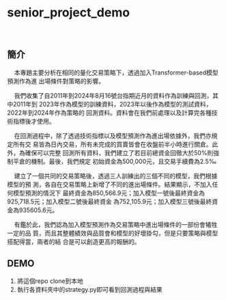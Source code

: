# senior_project_demo

<BR>

## 簡介
$\quad$本專題主要分析在相同的量化交易策略下，透過加入Transformer-based模型預測作為進
出場條件對策略的影響。 

$\quad$我們收集了自2011年到2024年8月16號台指期近月的資料作為訓練與回測，其中2011年到
2023年作為模型的訓練資料，2023年以後作為模型的測試資料，2022年到2024年作為策略的
回測資料。資料會在我們前處理以及計算完各種技術指標後才使用。 

$\quad$在回測過程中，除了透過技術指標以及模型預測作為進出場依據外，我們亦規定所有交
易皆為日內交易，所有未完成的買賣皆會在收盤前半小時進行關倉。此外，為確保可以完整
回測所有資料，我們建立了若目前總資金回徹大於50%則強制平倉的機制。最後，我們規定
初始資金為500,000元，且交易手續費為2.5‰ 

$\quad$建立了一個共同的交易策略後，透過三人訓練出的三個不同的模型，我們根據模型的預
測，各自在交易策略上新增了不同的進出場條件。結果顯示，不加入任何模型預測的情況下
最終資金為850,566.9元；加入模型一號後最終資金為925,718.5元；加入模型二號後最終資金
為752,105.9元；加入模型三號後最終資金為935605.6元。 

$\quad$有鑑於此，我們認為加入模型預測作為交易策略中進出場條件的一部份會犧牲一定的品
質，而且其整體績效與品質會和模型的好壞掛勾，但是只要策略與模型搭配得當，兩者的結
合是可以創造更高的報酬的。

## DEMO
1. 將這個repo clone到本地
2. 執行各資料夾中的strategy.py即可看到回測過程與結果
